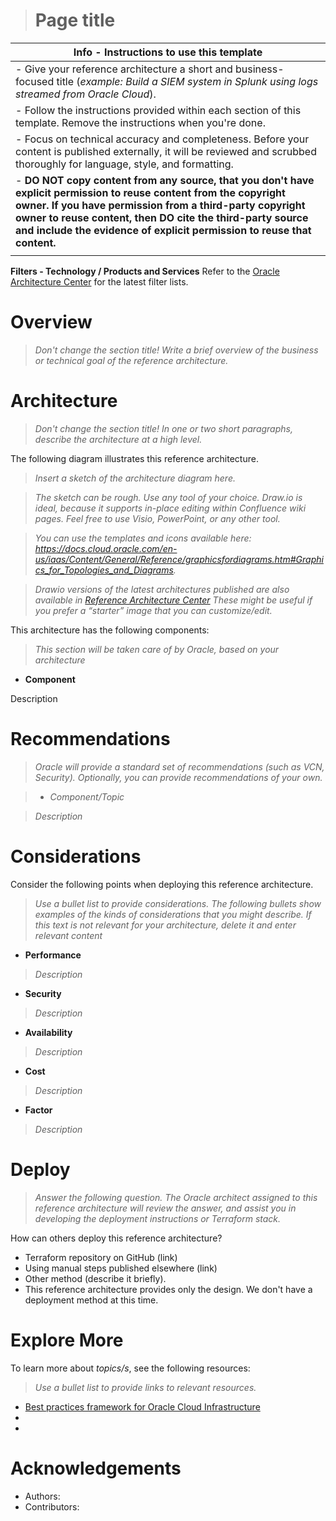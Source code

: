 ﻿> # Page title
>
 |Info - Instructions to use this template                            | 
|-------------------------------------------------|
| - Give your reference architecture a short and business-focused title (*example: _Build a SIEM system in Splunk using logs streamed from Oracle Cloud_*).  |
|  -  Follow the instructions provided within each section of this template. Remove the instructions when you're done.|
|  -   Focus on technical accuracy and completeness. Before your content is published externally, it will be reviewed and scrubbed thoroughly for language, style, and formatting. |
| -   **DO NOT copy content from any source, that you don't have explicit permission to reuse content from the copyright owner. If you have permission from a third-party copyright owner to reuse content, then DO cite the third-party source and include the evidence of explicit permission to reuse that content.**  |
||

**Filters - Technology / Products and Services**
Refer to the [Oracle Architecture Center](https://docs.oracle.com/solutions/) for the latest filter lists.

# **Overview**

> *Don't change the section title! Write a brief overview of the business or technical goal of the reference architecture.*

# Architecture

> *Don't change the section title! In one or two short paragraphs, describe the architecture at a high level.*

The following diagram illustrates this reference architecture.

> *Insert a sketch of the architecture diagram here.*

> *The sketch can be rough. Use any tool of your choice. Draw.io is ideal, because it supports in-place editing within Confluence wiki pages. Feel free to use Visio, PowerPoint, or any other tool.*

> *You can use the templates and icons available here: https://docs.cloud.oracle.com/en-us/iaas/Content/General/Reference/graphicsfordiagrams.htm#Graphics_for_Topologies_and_Diagrams.*

> *Drawio versions of the latest architectures published are also available in [Reference Architecture Center](https://docs.oracle.com/solutions/)   These might be useful if you prefer a “starter” image that you can customize/edit.*

This architecture has the following components:

> *This section will be taken care of by Oracle, based on your architecture*

-   **Component**

Description

# Recommendations

> *Oracle will provide a standard set of recommendations (such as VCN, Security). Optionally, you can provide recommendations of your own.* 

> -   *Component/Topic*

> *Description*

# Considerations

Consider the following points when deploying this reference architecture.

> *Use a bullet list to provide considerations. The following bullets show examples of the kinds of considerations that you might describe. If this text is not relevant for your architecture, delete it and enter relevant content*

-   **Performance**

> *Description*

-   **Security**

> *Description*

-   **Availability**

> *Description*

-   **Cost**

> *Description*

-   **Factor**

> *Description*

# Deploy

> *_Answer the following question. The Oracle architect assigned to this reference architecture will review the answer, and assist you in developing the deployment instructions or Terraform stack._*

How can others deploy this reference architecture?

-   Terraform repository on GitHub (link)
-   Using manual steps published elsewhere (link)
-   Other method (describe it briefly).
-   This reference architecture provides only the design. We don't have a deployment method at this time.

# Explore More

To learn more about *topics/s*, see the following resources:

> *Use a bullet list to provide links to relevant resources.*

-   [Best practices framework for Oracle Cloud Infrastructure](https://docs.oracle.com/en/solutions/oci-best-practices/index.html)
-   <link>
-   <link>

# Acknowledgements

-   Authors:  
-   Contributors:  



